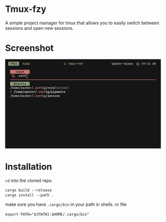 # Tmux-fzy

A simple project manager for tmux that allows you to easily switch between sessions and open new sessions.

# Screenshot
![](./Screenshot.png)

# Installation
`cd` into the cloned repo
```
cargo build --release
cargo install --path .
```
make sure you have `.cargo/bin` in your path in shells .rc file

`export PATH="${PATH}:$HOME/.cargo/bin"`
